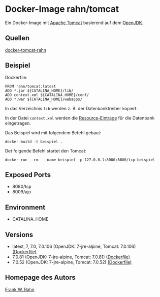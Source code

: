 # Docker-Image rahn/tomcat
Ein Docker-Image mit [Apache Tomcat](https://tomcat.apache.org/) basierend auf dem 
[OpenJDK](https://hub.docker.com/_/openjdk).

## Quellen
[docker-tomcat-rahn](https://github.com/frank-rahn/docker-tomcat-rahn)

## Beispiel
Dockerfile:

    FROM rahn/tomcat:latest
    ADD *.jar ${CATALINA_HOME}/lib/
    ADD context.xml ${CATALINA_HOME}/conf/
    ADD *.war ${CATALINA_HOME}/webapps/

In das Verzeichnis `lib` werden z. B. der Datenbanktreiber kopiert.

In der Datei `context.xml` werden die [Resource-Einträge](https://tomcat.apache.org/tomcat-7.0-doc/config/context.html) für die Datenbank eingetragen.

Das Beispiel wird mit folgendem Befehl gebaut:

    docker build -t beispiel .

Det folgende Befehl startet den Tomcat:

    docker run --rm  --name beispiel -p 127.0.0.1:8080:8080/tcp beispiel

## Exposed Ports
* 8080/tcp
* 8009/ajp

## Environment
* CATALINA_HOME

## Versions
* latest, 7, 7.0, 7.0.106 (OpenJDK: 7-jre-alpine, Tomcat: 7.0.106) [(Dockerfile)](https://github.com/frank-rahn/docker-rahn-tomcat/blob/main/7.0.106/Dockerfile)
* 7.0.81 (OpenJDK: 7-jre-alpine, Tomcat: 7.0.81) [(Dockerfile)](https://github.com/frank-rahn/docker-rahn-tomcat/blob/main/7.0.81/Dockerfile)
* 7.0.52 (OpenJDK: 7-jre-alpine, Tomcat: 7.0.52) [(Dockerfile)](https://github.com/frank-rahn/docker-rahn-tomcat/blob/main/7.0.52/Dockerfile)

## Homepage des Autors
[Frank W. Rahn](https://www.frank-rahn.de/)